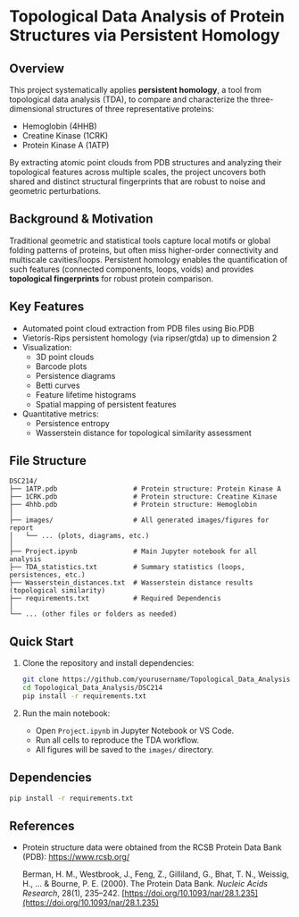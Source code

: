 # Topological Data Analysis of Protein Structures via Persistent Homology

## Overview

This project systematically applies **persistent homology**, a tool from topological data analysis (TDA), to compare and characterize the three-dimensional structures of three representative proteins:
- Hemoglobin (4HHB)
- Creatine Kinase (1CRK)
- Protein Kinase A (1ATP)

By extracting atomic point clouds from PDB structures and analyzing their topological features across multiple scales, the project uncovers both shared and distinct structural fingerprints that are robust to noise and geometric perturbations.

## Background & Motivation

Traditional geometric and statistical tools capture local motifs or global folding patterns of proteins, but often miss higher-order connectivity and multiscale cavities/loops. Persistent homology enables the quantification of such features (connected components, loops, voids) and provides **topological fingerprints** for robust protein comparison.

## Key Features

- Automated point cloud extraction from PDB files using Bio.PDB
- Vietoris-Rips persistent homology (via ripser/gtda) up to dimension 2
- Visualization:
    - 3D point clouds
    - Barcode plots
    - Persistence diagrams
    - Betti curves
    - Feature lifetime histograms
    - Spatial mapping of persistent features
- Quantitative metrics:
    - Persistence entropy
    - Wasserstein distance for topological similarity assessment

## File Structure

```
DSC214/
├── 1ATP.pdb                   # Protein structure: Protein Kinase A
├── 1CRK.pdb                   # Protein structure: Creatine Kinase
├── 4hhb.pdb                   # Protein structure: Hemoglobin
│
├── images/                    # All generated images/figures for report
│   └── ... (plots, diagrams, etc.)
│
├── Project.ipynb              # Main Jupyter notebook for all analysis
├── TDA_statistics.txt         # Summary statistics (loops, persistences, etc.)
├── Wasserstein_distances.txt  # Wasserstein distance results (topological similarity)
├── requirements.txt           # Required Dependencis
│
└── ... (other files or folders as needed)
```

## Quick Start

1. Clone the repository and install dependencies:
    ```bash
    git clone https://github.com/yourusername/Topological_Data_Analysis.git
    cd Topological_Data_Analysis/DSC214
    pip install -r requirements.txt
    ```

2. Run the main notebook:
    - Open `Project.ipynb` in Jupyter Notebook or VS Code.
    - Run all cells to reproduce the TDA workflow.
    - All figures will be saved to the `images/` directory.

## Dependencies

```bash
pip install -r requirements.txt
```

## References

- Protein structure data were obtained from the RCSB Protein Data Bank (PDB):
  https://www.rcsb.org/

  Berman, H. M., Westbrook, J., Feng, Z., Gilliland, G., Bhat, T. N., Weissig, H., ... & Bourne, P. E. (2000). The Protein Data Bank. *Nucleic Acids Research*, 28(1), 235–242. [https://doi.org/10.1093/nar/28.1.235](https://doi.org/10.1093/nar/28.1.235)

